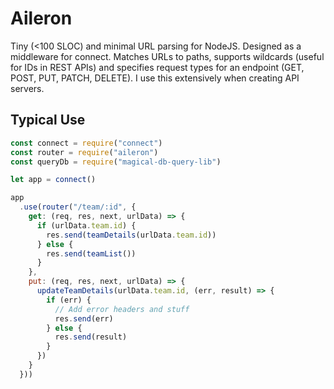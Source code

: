 # Aileron

Tiny (<100 SLOC) and minimal URL parsing for NodeJS. Designed as a middleware for connect. Matches URLs to paths, supports wildcards (useful for IDs in REST APIs) and specifies request types for an endpoint (GET, POST, PUT, PATCH, DELETE). I use this extensively when creating API servers.

## Typical Use
```javascript
const connect = require("connect")
const router = require("aileron")
const queryDb = require("magical-db-query-lib")

let app = connect()

app
  .use(router("/team/:id", {
    get: (req, res, next, urlData) => {
      if (urlData.team.id) {
        res.send(teamDetails(urlData.team.id))
      } else {
        res.send(teamList())
      }
    },
    put: (req, res, next, urlData) => {
      updateTeamDetails(urlData.team.id, (err, result) => {
        if (err) {
          // Add error headers and stuff
          res.send(err)
        } else {
          res.send(result)
        }
      })
    }
  }))
```
